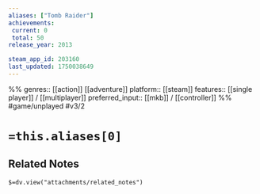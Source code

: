 ```yaml
---
aliases: ["Tomb Raider"]
achievements:
 current: 0
 total: 50
release_year: 2013

steam_app_id: 203160
last_updated: 1750038649
---
```

%%
genres:: [[action]] [[adventure]]
platform:: [[steam]]
features:: [[single player]] / [[multiplayer]]
preferred_input:: [[mkb]] / [[controller]]
%%
#game/unplayed
#v3/2

# `=this.aliases[0]`
## Related Notes
`$=dv.view("attachments/related_notes")`